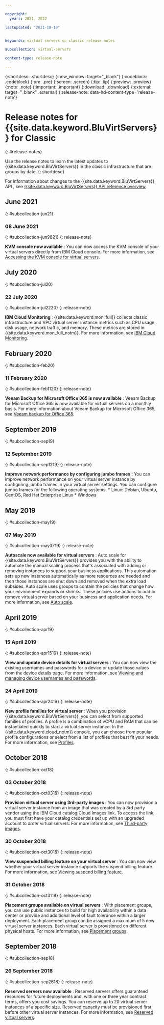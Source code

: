 ```yaml
---

copyright:
  years: 2021, 2022

lastupdated: "2021-10-19"


keywords: virtual servers on classic release notes

subcollection: virtual-servers

content-type: release-note

---
```


{:shortdesc: .shortdesc}
{:new_window: target="_blank"}
{:codeblock: .codeblock}
{:pre: .pre}
{:screen: .screen}
{:tip: .tip}
{:preview: .preview}
{:note: .note}
{:important: .important}
{:download: .download}
{:external: target="_blank" .external}
{:release-note: data-hd-content-type='release-note'}

# Release notes for {{site.data.keyword.BluVirtServers}} for Classic
{: #release-notes}

Use the release notes to learn the latest updates to {{site.data.keyword.BluVirtServers}} in the classic infrastructure that are groups by date.
{: shortdesc}

For information about changes to the {{site.data.keyword.BluVirtServers}} API , see [{{site.data.keyword.BluVirtServers}} API reference overview](/docs/virtual-servers?topic=virtual-servers-api-reference)

## June 2021
{: #subcollection-jun21}

### 08 June 2021
{: #subcollection-jun9821}
{: release-note}

**KVM console now available**
:   You can now access the KVM console of your virtual servers directly from IBM Cloud console. For more information, see [Accessing the KVM console for virtual servers](/docs/virtual-servers?topic=virtual-servers-access-kvm-console).

## July 2020 
{: #subcollection-jul20}

### 22 July 2020
{: #subcollection-jul2220}
{: release-note}

**IBM Cloud Monitoring**
:   {{site.data.keyword.mon_full}} collects classic infrastructure and VPC virtual server instance metrics such as CPU usage, disk usage, network traffic, and memory. These metrics are stored in {{site.data.keyword.mon_full_notm}}. For more information, see [IBM Cloud Monitoring](/docs/virtual-servers?topic=cloud-infrastructure-monitoring-iaas).

## February 2020 
{: #subcollection-feb20}

### 11 February 2020
{: #subcollection-feb1120}
{: release-note}

**Veeam Backup for Microsoft Office 365 is now available** 
:   Veeam Backup for Microsoft Office 365 is now available for virtual servers on a monthly basis. For more information about Veeam Backup for Microsoft Office 365, see [Veeam backup for Office 365](/docs/virtual-servers?topic=virtual-servers-veeam-backup-o365).

## September 2019 
{: #subcollection-sep19}

### 12 September 2019
{: #subcollection-sep1219}
{: release-note}

**Improve network performance by configuring jumbo frames**
:   You can improve network performance on your virtual server instance by configuring jumbo frames in your virtual server settings. You can configure jumbo frames for the following operating systems.
    * Linux: Debian, Ubuntu, CentOS, Red Hat Enterprise Linux
    * Windows
    
## May 2019 
{: #subcollection-may19}

### 07 May 2019
{: #subcollection-may0719}
{: release-note}

**Autoscale now available for virtual servers**
:   Auto scale for {{site.data.keyword.BluVirtServers}} provides you with the ability to automate the manual scaling process that's associated with adding or removing instances to support your business applications. This automation sets up new instances automatically as more resources are needed and then those instances are shut down and removed when the extra load subsides. Auto scale uses groups to contain the policies that change how your environment expands or shrinks. These policies use actions to add or remove virtual server based on your business and application needs. For more information, see [Auto scale](/docs/virtual-servers?topic=virtual-servers-about-auto-scale).

## April 2019 
{: #subcollection-apr19}

### 15 April 2019
{: #subcollection-apr1519}
{: release-note}

**View and update device details for virtual servers**
:   You can now view the existing usernames and passwords for a device or update those values from the device details page. For more information, see [Viewing and managing device usernames and passwords](/docs/virtual-servers?topic=virtual-servers-view-update-user-name-password-for-device).

### 24 April 2019
{: #subcollection-apr2419}
{: release-note}

**New profile families for virtual server**
:   When you provision {{site.data.keyword.BluVirtServers}}, you can select from supported families of profiles. A profile is a combination of vCPU and RAM that can be instantiated quickly to start a virtual server instance. In the {{site.data.keyword.cloud_notm}} console, you can choose from popular profile configurations or select from a list of profiles that best fit your needs. For more information, see [Profiles](/docs/virtual-servers?topic=virtual-servers-about-virtual-server-profiles).

## October 2018
{: #subcollection-oct18}

### 03 October 2018
{: #subcollection-oct0318}
{: release-note}

**Provision virtual server using 3rd-party images**
:   You can now provision a virtual server instance from an image that was created by a 3rd party vendor using the IBM Cloud catalog Cloud Images link. To access the link, you must first have your catalog credentials set up with an upgraded account to order virtual servers. For more information, see [Third-party images](/docs/virtual-servers?topic=virtual-servers-about-3rd-party).

### 30 October 2018
{: #subcollection-oct3018}
{: release-note}

**View suspended billing feature on your virtual server**
:   You can now view whether your virtual server instance supports the suspend billing feature. For more information, see [Viewing suspend billing feature](/docs/virtual-servers?topic=virtual-servers-viewing-suspend-billing-feature).

### 31 October 2018
{: #subcollection-oct3118}
{: release-note}

**Placement groups available on virtual servers**
:   With placement groups, you can use public instances to build for high availability within a data center or provide and additional level of fault tolerance within a larger deployment. Each placement group can be assigned a maximum of 5 new virtual server instances. Each virtual server is provisioned on different physical hosts. For more information, see [Placement groups](https://cloud.ibm.com/docs/virtual-servers?topic=virtual-servers-placement-groups).

## September 2018
{: #subcollection-sep18}

### 26 September 2018
{: #subcollection-sep2618}
{: release-note}

**Reserved servers now available**
:   Reserved servers offers guaranteed resources for future deployments and, with one or three year contract terms, offers you cost savings. You can reserve up to 20 virtual server instances of a specific size. Reserved capacity must be provisioned first before other virtual server instances. For more information, see [Reserved virtual servers](/docs/virtual-servers?topic=virtual-servers-about-reserved-virtual-servers).



